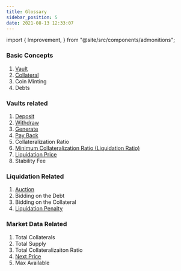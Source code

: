 ```yaml
---
title: Glossary
sidebar_position: 5
date: 2021-08-13 12:33:07
---
```



import {
  Improvement,
} from "@site/src/components/admonitions";

<Improvement />

### Basic Concepts
1. [Vault](https://docs.pando.im/docs/leaf/key-concepts/vaults)
2. [Collateral](https://docs.pando.im/docs/leaf/tutorials/add-collateral)
3. Coin Minting
4. Debts

### Vaults related
1. [Deposit](https://docs.pando.im/docs/leaf/tutorials/add-collateral)
2. [Withdraw](https://docs.pando.im/docs/leaf/tutorials/withdraw)
3. [Generate](https://docs.pando.im/docs/leaf/tutorials/generate-more)
4. [Pay Back](https://docs.pando.im/docs/leaf/tutorials/payback)
5. Collateralization Ratio
6. [Minimum Collateralization Ratio (Liquidation Ratio)](https://docs.pando.im/docs/leaf/key-concepts/liquidation/liquidation-ratio)
7. [Liquidation Price](https://docs.pando.im/docs/leaf/key-concepts/liquidation/liquidation-price)
8. Stability Fee

### Liquidation Related
1. [Auction](https://docs.pando.im/docs/leaf/key-concepts/liquidation/leaf-auction-process)
2. Bidding on the Debt
3. Bidding on the Collateral
4. [Liquidation Penalty](https://docs.pando.im/docs/leaf/key-concepts/liquidation/liquidation-penalty)


### Market Data Related
1. Total Collaterals
2. Total Supply
3. Total Collateralizaiton Ratio
4. [Next Price](https://docs.pando.im/docs/leaf/key-concepts/price-oracles)
5. Max Available

